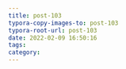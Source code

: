 ```yaml
---
title: post-103
typora-copy-images-to: post-103
typora-root-url: post-103
date: 2022-02-09 16:50:16
tags:
category:
---
```

